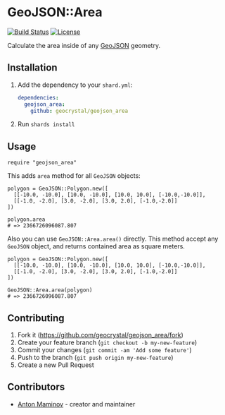 # GeoJSON::Area

[![Build Status](https://travis-ci.org/geocrystal/geojson_area.svg?branch=master)](https://travis-ci.org/geocrystal/geojson_area)
[![License](https://img.shields.io/github/license/geocrystal/geojson_area.svg)](https://github.com/geocrystal/geojson_area/blob/master/LICENSE)

Calculate the area inside of any [GeoJSON](https://github.com/geocrystal/geojson) geometry.

## Installation

1. Add the dependency to your `shard.yml`:

   ```yaml
   dependencies:
     geojson_area:
       github: geocrystal/geojson_area
   ```

2. Run `shards install`

## Usage

```crystal
require "geojson_area"
```

This adds `area` method for all `GeoJSON` objects:

```crystal
polygon = GeoJSON::Polygon.new([
  [[-10.0, -10.0], [10.0, -10.0], [10.0, 10.0], [-10.0,-10.0]],
  [[-1.0, -2.0], [3.0, -2.0], [3.0, 2.0], [-1.0,-2.0]]
])

polygon.area
# => 2366726096087.807
```

Also you can use `GeoJSON::Area.area()` directly.
This method accept any `GeoJSON` object, and returns contained area as square meters.

```crystal
polygon = GeoJSON::Polygon.new([
  [[-10.0, -10.0], [10.0, -10.0], [10.0, 10.0], [-10.0,-10.0]],
  [[-1.0, -2.0], [3.0, -2.0], [3.0, 2.0], [-1.0,-2.0]]
])

GeoJSON::Area.area(polygon)
# => 2366726096087.807
```

## Contributing

1. Fork it (<https://github.com/geocrystal/geojson_area/fork>)
2. Create your feature branch (`git checkout -b my-new-feature`)
3. Commit your changes (`git commit -am 'Add some feature'`)
4. Push to the branch (`git push origin my-new-feature`)
5. Create a new Pull Request

## Contributors

- [Anton Maminov](https://github.com/mamantoha) - creator and maintainer
